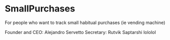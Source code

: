 # SmallPurchases
For people who want to track small habitual purchases (ie vending machine)

Founder and CEO: Alejandro Servetto
Secretary: Rutvik Saptarshi lololol


